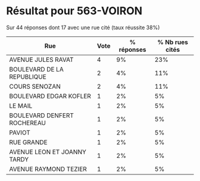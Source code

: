 # Résultat pour 563-VOIRON

Sur 44 réponses dont 17 avec une rue cité (taux réussite 38%)

| Rue | Vote | % réponses | % Nb rues cités|
|-----|------|------------|----------------|
| AVENUE JULES RAVAT | 4 | 9% | 23%|
| BOULEVARD DE LA REPUBLIQUE | 2 | 4% | 11%|
| COURS SENOZAN | 2 | 4% | 11%|
| BOULEVARD EDGAR KOFLER | 1 | 2% | 5%|
| LE MAIL | 1 | 2% | 5%|
| BOULEVARD DENFERT ROCHEREAU | 1 | 2% | 5%|
| PAVIOT | 1 | 2% | 5%|
| RUE GRANDE | 1 | 2% | 5%|
| AVENUE LEON ET JOANNY TARDY | 1 | 2% | 5%|
| AVENUE RAYMOND TEZIER | 1 | 2% | 5%|

